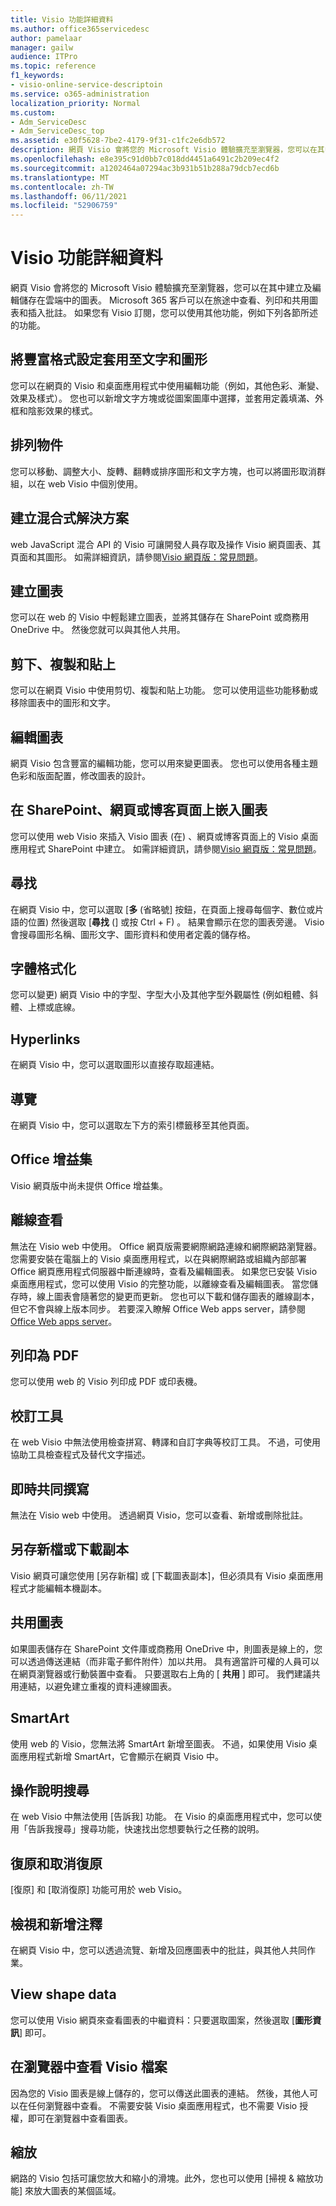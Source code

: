 ```yaml
---
title: Visio 功能詳細資料
ms.author: office365servicedesc
author: pamelaar
manager: gailw
audience: ITPro
ms.topic: reference
f1_keywords:
- visio-online-service-descriptoin
ms.service: o365-administration
localization_priority: Normal
ms.custom:
- Adm_ServiceDesc
- Adm_ServiceDesc_top
ms.assetid: e30f5628-7be2-4179-9f31-c1fc2e6db572
description: 網頁 Visio 會將您的 Microsoft Visio 體驗擴充至瀏覽器，您可以在其中建立及編輯儲存在雲端中的圖表。 Microsoft 365 客戶可以在旅途中查看、列印和共用圖表和插入批註。
ms.openlocfilehash: e8e395c91d0bb7c018dd4451a6491c2b209ec4f2
ms.sourcegitcommit: a1202464a07294ac3b931b51b288a79dcb7ecd6b
ms.translationtype: MT
ms.contentlocale: zh-TW
ms.lasthandoff: 06/11/2021
ms.locfileid: "52906759"
---
```

# <a name="visio-features-detail"></a>Visio 功能詳細資料

網頁 Visio 會將您的 Microsoft Visio 體驗擴充至瀏覽器，您可以在其中建立及編輯儲存在雲端中的圖表。 Microsoft 365 客戶可以在旅途中查看、列印和共用圖表和插入批註。 如果您有 Visio 訂閱，您可以使用其他功能，例如下列各節所述的功能。
  
## <a name="apply-rich-formatting-to-text-and-shapes"></a>將豐富格式設定套用至文字和圖形

您可以在網頁的 Visio 和桌面應用程式中使用編輯功能（例如，其他色彩、漸變、效果及樣式）。 您也可以新增文字方塊或從圖案圖庫中選擇，並套用定義填滿、外框和陰影效果的樣式。
  
## <a name="arrange-objects"></a>排列物件

您可以移動、調整大小、旋轉、翻轉或排序圖形和文字方塊，也可以將圖形取消群組，以在 web Visio 中個別使用。
  
## <a name="build-mashup-solutions"></a>建立混合式解決方案

web JavaScript 混合 API 的 Visio 可讓開發人員存取及操作 Visio 網頁圖表、其頁面和其圖形。 如需詳細資訊，請參閱[Visio 網頁版：常見問題](https://support.office.com/article/e6647040-2fca-42ec-9fa5-d16a4e39e0ee)。
  
## <a name="create-diagrams"></a>建立圖表

您可以在 web 的 Visio 中輕鬆建立圖表，並將其儲存在 SharePoint 或商務用 OneDrive 中。 然後您就可以與其他人共用。
  
## <a name="cut-copy-and-paste"></a>剪下、複製和貼上

您可以在網頁 Visio 中使用剪切、複製和貼上功能。 您可以使用這些功能移動或移除圖表中的圖形和文字。
  
## <a name="edit-diagrams"></a>編輯圖表

網頁 Visio 包含豐富的編輯功能，您可以用來變更圖表。 您也可以使用各種主題色彩和版面配置，修改圖表的設計。
  
## <a name="embed-diagram-in-a-sharepoint-web-or-blog-page"></a>在 SharePoint、網頁或博客頁面上嵌入圖表

您可以使用 web Visio 來插入 Visio 圖表 (在) 、網頁或博客頁面上的 Visio 桌面應用程式 SharePoint 中建立。 如需詳細資訊，請參閱[Visio 網頁版：常見問題](https://support.office.com/article/e6647040-2fca-42ec-9fa5-d16a4e39e0ee)。
  
## <a name="find"></a>尋找

在網頁 Visio 中，您可以選取 [**多** (省略號] 按鈕，在頁面上搜尋每個字、數位或片語的位置) 然後選取 [**尋找** (] 或按 Ctrl + F) 。 結果會顯示在您的圖表旁邊。 Visio 會搜尋圖形名稱、圖形文字、圖形資料和使用者定義的儲存格。
  
## <a name="font-formatting"></a>字體格式化

您可以變更) 網頁 Visio 中的字型、字型大小及其他字型外觀屬性 (例如粗體、斜體、上標或底線。
  
## <a name="hyperlinks"></a>Hyperlinks

在網頁 Visio 中，您可以選取圖形以直接存取超連結。
  
## <a name="navigation"></a>導覽

在網頁 Visio 中，您可以選取左下方的索引標籤移至其他頁面。
  
## <a name="office-add-ins"></a>Office 增益集

Visio 網頁版中尚未提供 Office 增益集。
  
## <a name="offline-viewing"></a>離線查看

無法在 Visio web 中使用。 Office 網頁版需要網際網路連線和網際網路瀏覽器。 您需要安裝在電腦上的 Visio 桌面應用程式，以在與網際網路或組織內部部署 Office 網頁應用程式伺服器中斷連線時，查看及編輯圖表。 如果您已安裝 Visio 桌面應用程式，您可以使用 Visio 的完整功能，以離線查看及編輯圖表。 當您儲存時，線上圖表會隨著您的變更而更新。 您也可以下載和儲存圖表的離線副本，但它不會與線上版本同步。 若要深入瞭解 Office Web apps server，請參閱[Office Web apps server](/webappsserver/how-office-web-apps-work-on-premises-with-sharepoint-2013)。
  
## <a name="print-to-pdf"></a>列印為 PDF

您可以使用 web 的 Visio 列印成 PDF 或印表機。
  
## <a name="proofing-tools"></a>校訂工具

在 web Visio 中無法使用檢查拼寫、轉譯和自訂字典等校訂工具。 不過，可使用協助工具檢查程式及替代文字描述。
  
## <a name="real-time-co-authoring"></a>即時共同撰寫

無法在 Visio web 中使用。 透過網頁 Visio，您可以查看、新增或刪除批註。
  
## <a name="save-as-or-download-a-copy"></a>另存新檔或下載副本

Visio 網頁可讓您使用 [另存新檔] 或 [下載圖表副本]，但必須具有 Visio 桌面應用程式才能編輯本機副本。
  
## <a name="share-a-diagram"></a>共用圖表

如果圖表儲存在 SharePoint 文件庫或商務用 OneDrive 中，則圖表是線上的，您可以透過傳送連結（而非電子郵件附件）加以共用。 具有適當許可權的人員可以在網頁瀏覽器或行動裝置中查看。 只要選取右上角的 [ **共用** ] 即可。 我們建議共用連結，以避免建立重複的資料連線圖表。
  
## <a name="smartart"></a>SmartArt

使用 web 的 Visio，您無法將 SmartArt 新增至圖表。 不過，如果使用 Visio 桌面應用程式新增 SmartArt，它會顯示在網頁 Visio 中。
  
## <a name="tell-me"></a>操作說明搜尋

在 web Visio 中無法使用 [告訴我] 功能。 在 Visio 的桌面應用程式中，您可以使用「告訴我搜尋」搜尋功能，快速找出您想要執行之任務的說明。
  
## <a name="undo-and-redo"></a>復原和取消復原

[復原] 和 [取消復原] 功能可用於 web Visio。
  
## <a name="view-and-add-comments"></a>檢視和新增注釋

 在網頁 Visio 中，您可以透過流覽、新增及回應圖表中的批註，與其他人共同作業。 
  
## <a name="view-shape-data"></a>View shape data

您可以使用 Visio 網頁來查看圖表的中繼資料：只要選取圖案，然後選取 [**圖形資訊**] 即可。
  
## <a name="view-visio-files-in-the-browser"></a>在瀏覽器中查看 Visio 檔案

因為您的 Visio 圖表是線上儲存的，您可以傳送此圖表的連結。 然後，其他人可以在任何瀏覽器中查看。 不需要安裝 Visio 桌面應用程式，也不需要 Visio 授權，即可在瀏覽器中查看圖表。
  
## <a name="zoom"></a>縮放

網路的 Visio 包括可讓您放大和縮小的滑塊。此外，您也可以使用 [掃視 &amp; 縮放功能] 來放大圖表的某個區域。
